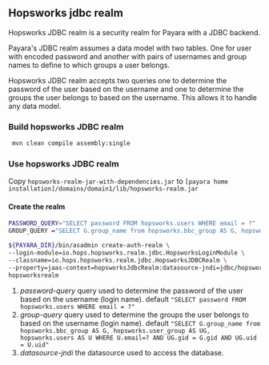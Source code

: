 ## Hopsworks jdbc realm
Hopsworks JDBC realm is a security realm for Payara with a JDBC backend.

Payara's JDBC realm assumes a data model with two tables.
One for user with encoded password and another with pairs of usernames and group names
to define to which groups a user belongs.

Hopsworks JDBC realm accepts two queries one to determine the password of the
user based on the username and one to determine the groups the user belongs to based
on the username. This allows it to handle any data model.


### Build hopsworks JDBC realm
```sh
 mvn clean compile assembly:single
```

### Use hopsworks JDBC realm

Copy ```hopsworks-realm-jar-with-dependencies.jar``` to ```[payara home installation]/domains/domain1/lib/hopsworks-realm.jar```

#### Create the realm

```sh
PASSWORD_QUERY="SELECT password FROM hopsworks.users WHERE email = ?"
GROUP_QUERY ="SELECT G.group_name from hopsworks.bbc_group AS G, hopsworks.user_group AS UG, hopsworks.users AS U WHERE U.email=? AND UG.gid = G.gid AND UG.uid = U.uid"

${PAYARA_DIR}/bin/asadmin create-auth-realm \
--login-module=io.hops.hopsworks.realm.jdbc.HopsworksLoginModule \
--classname=io.hops.hopsworks.realm.jdbc.HopsworksJDBCRealm \
--property=jaas-context=hopsworksJdbcRealm:datasource-jndi=jdbc/hopsworks:password-query=${PASSWORD_QUERY}:group-query=${GROUP_QUERY}:digest-algorithm=SHA-256:encoding=Hex \
hopsworksrealm
```

1. _password-query_ query used to determine the password of the user based on the username (login name). default
   ```"SELECT password FROM hopsworks.users WHERE email = ?"```
2. _group-query_ query used to determine the groups the user belongs to based on the username (login name). default
   ```"SELECT G.group_name from hopsworks.bbc_group AS G, hopsworks.user_group AS UG, hopsworks.users AS U WHERE U.email=? AND UG.gid = G.gid AND UG.uid = U.uid"```
3. _datasource-jndi_ the datasource used to access the database.